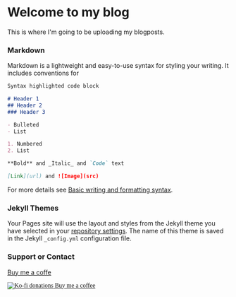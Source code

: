 # Welcome to my blog

This is where I'm going to be uploading my blogposts.

### Markdown

Markdown is a lightweight and easy-to-use syntax for styling your writing. It includes conventions for

```markdown
Syntax highlighted code block

# Header 1
## Header 2
### Header 3

- Bulleted
- List

1. Numbered
2. List

**Bold** and _Italic_ and `Code` text

[Link](url) and ![Image](src)
```

For more details see [Basic writing and formatting syntax](https://docs.github.com/en/github/writing-on-github/getting-started-with-writing-and-formatting-on-github/basic-writing-and-formatting-syntax).

### Jekyll Themes

Your Pages site will use the layout and styles from the Jekyll theme you have selected in your [repository settings](https://github.com/s1lverfish/blog/settings/pages). The name of this theme is saved in the Jekyll `_config.yml` configuration file.

### Support or Contact
[Buy me a coffe](https://www.buymeacoffee.com/viczianandras?new=1)

<div style="test-align: center; font: normal 400 14px Montserrat;" class="btn-container">
  <a class="kofi-button" title="Support me on ko-fi.com" style="background-color:#a125400;" href="https://www.buymeacoffee.com/viczianandras?new=1" target="_blank">
    <span class="kofitext">
      <img src="https://storage.ko-fi.com/cdn/cup-border.png" alt="Ko-fi donations" class="kofiimg">
      Buy me a coffee
    </span>
  </a>
</div>

